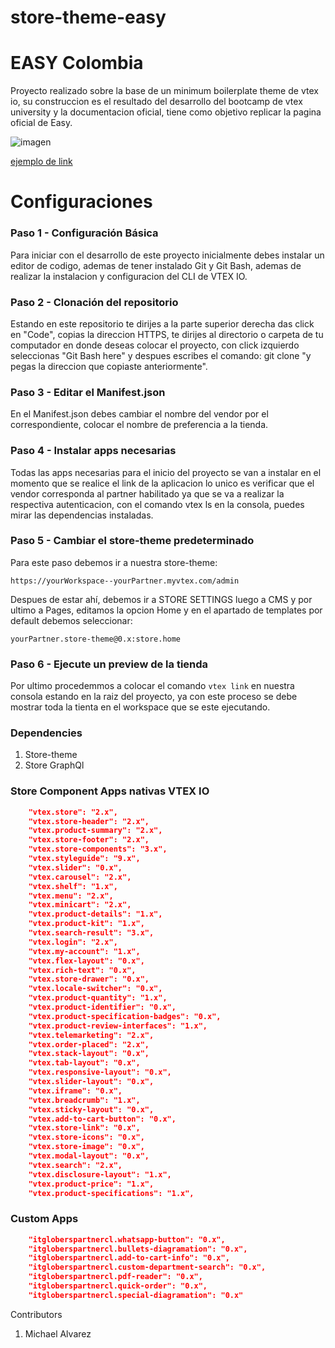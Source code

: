 # store-theme-easy

# EASY Colombia

Proyecto realizado sobre la base de un minimum boilerplate theme de vtex io, su construccion es el resultado del desarrollo del bootcamp de vtex university y la documentacion oficial, tiene como objetivo replicar la pagina oficial de Easy.

![imagen](/assets/img/michael--itgloberspartnercl.myvtex.com_.png)

[ejemplo de link](https://michael--itgloberspartnercl.myvtex.com/)

# Configuraciones

### Paso 1 - Configuración Básica

Para iniciar con el desarrollo de este proyecto inicialmente debes instalar un editor de codigo, ademas de tener instalado Git y Git Bash, ademas de realizar la instalacion y configuracion del CLI de VTEX IO.

### Paso 2 - Clonación del repositorio

Estando en este repositorio te dirijes a la parte superior derecha das click en "Code", copias la direccion HTTPS, te dirijes al directorio o carpeta de tu computador en donde deseas colocar el proyecto, con click izquierdo seleccionas "Git Bash here" y despues escribes el comando: git clone "y pegas la direccion que copiaste anteriormente".

### Paso 3 - Editar el Manifest.json

En el Manifest.json debes cambiar el nombre del vendor por el correspondiente, colocar el nombre de preferencia a la tienda.

### Paso 4 - Instalar apps necesarias

Todas las apps necesarias para el inicio del proyecto se van a instalar en el momento que se realice el link de la aplicacion lo unico es verificar que el vendor corresponda al partner habilitado ya que se va a realizar la respectiva autenticacion, con el comando vtex ls en la consola, puedes mirar las dependencias instaladas.

### Paso 5 - Cambiar el store-theme predeterminado

Para este paso debemos ir a nuestra store-theme:

    https://yourWorkspace--yourPartner.myvtex.com/admin

Despues de estar ahí, debemos ir a STORE SETTINGS luego a CMS y por ultimo a Pages, editamos la opcion Home y en el apartado de templates por default debemos seleccionar:

    yourPartner.store-theme@0.x:store.home

### Paso 6 - Ejecute un preview de la tienda

Por ultimo procedemmos a colocar el comando `vtex link` en nuestra consola estando en la raiz del proyecto, ya con este proceso se debe mostrar toda la tienta en el workspace que se este ejecutando.

### Dependencies
1. Store-theme
2. Store GraphQl

### Store Component Apps nativas VTEX IO

```json
    "vtex.store": "2.x",
    "vtex.store-header": "2.x",
    "vtex.product-summary": "2.x",
    "vtex.store-footer": "2.x",
    "vtex.store-components": "3.x",
    "vtex.styleguide": "9.x",
    "vtex.slider": "0.x",
    "vtex.carousel": "2.x",
    "vtex.shelf": "1.x",
    "vtex.menu": "2.x",
    "vtex.minicart": "2.x",
    "vtex.product-details": "1.x",
    "vtex.product-kit": "1.x",
    "vtex.search-result": "3.x",
    "vtex.login": "2.x",
    "vtex.my-account": "1.x",
    "vtex.flex-layout": "0.x",
    "vtex.rich-text": "0.x",
    "vtex.store-drawer": "0.x",
    "vtex.locale-switcher": "0.x",
    "vtex.product-quantity": "1.x",
    "vtex.product-identifier": "0.x",
    "vtex.product-specification-badges": "0.x",
    "vtex.product-review-interfaces": "1.x",
    "vtex.telemarketing": "2.x",
    "vtex.order-placed": "2.x",
    "vtex.stack-layout": "0.x",
    "vtex.tab-layout": "0.x",
    "vtex.responsive-layout": "0.x",
    "vtex.slider-layout": "0.x",
    "vtex.iframe": "0.x",
    "vtex.breadcrumb": "1.x",
    "vtex.sticky-layout": "0.x",
    "vtex.add-to-cart-button": "0.x",
    "vtex.store-link": "0.x",
    "vtex.store-icons": "0.x",
    "vtex.store-image": "0.x",
    "vtex.modal-layout": "0.x",
    "vtex.search": "2.x",
    "vtex.disclosure-layout": "1.x",
    "vtex.product-price": "1.x",
    "vtex.product-specifications": "1.x",
```

### Custom Apps

```json
    "itgloberspartnercl.whatsapp-button": "0.x",
    "itgloberspartnercl.bullets-diagramation": "0.x",
    "itgloberspartnercl.add-to-cart-info": "0.x",
    "itgloberspartnercl.custom-department-search": "0.x",
    "itgloberspartnercl.pdf-reader": "0.x",
    "itgloberspartnercl.quick-order": "0.x",
    "itgloberspartnercl.special-diagramation": "0.x"
```

Contributors
1. Michael Alvarez